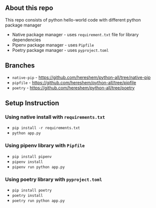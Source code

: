 ## About this repo
This repo consists of python hello-world code with different python package manager
- Native package manager - uses `requirement.txt` file for library dependencies
- Pipenv package manager - uses `Pipfile`
- Poetry package manager - uses `pyproject.toml`


## Branches
- `native-pip` - https://github.com/hereshem/python-all/tree/native-pip
- `pipfile` - https://github.com/hereshem/python-all/tree/pipfile
- `poetry` - https://github.com/hereshem/python-all/tree/poetry


## Setup Instruction

### Using native install with `requirements.txt`
- `pip install -r requirements.txt`
- `python app.py`


### Using pipenv library with `Pipfile`
- `pip install pipenv`
- `pipenv install`
- `pipenv run python app.py`


### Using poetry library with `pyproject.toml`
- `pip install poetry`
- `poetry install`
- `poetry run python app.py`
